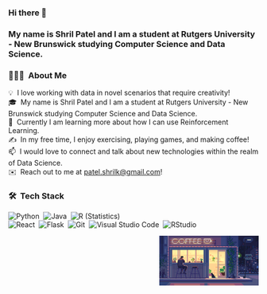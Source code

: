 ### Hi there 👋

### My name is Shril Patel and I am a student at Rutgers University - New Brunswick studying Computer Science and Data Science. 

### 👨🏻‍💻 &nbsp;About Me

💡 &nbsp;I love working with data in novel scenarios that require creativity!\
🎓 &nbsp;My name is Shril Patel and I am a student at Rutgers University - New Brunswick studying Computer Science and Data Science. \
🌱 &nbsp;Currently I am learning more about how I can use Reinforcement Learning.\
✍️ &nbsp;In my free time, I enjoy exercising, playing games, and making coffee!\
📫 &nbsp;I would love to connect and talk about new technologies within the realm of Data Science.\
✉️ &nbsp;Reach out to me at patel.shrilk@gmail.com!



### 🛠 &nbsp;Tech Stack

![Python](https://img.shields.io/badge/-Python-05122A?style=flat&logo=python)&nbsp;
![Java](https://img.shields.io/badge/-Java-05122A?style=flat&logo=Java&logoColor=FFA518)&nbsp;
![R (Statistics)](https://img.shields.io/badge/-R-05122A?style=flat&logo=R&logoColor=276DC3)\
![React](https://img.shields.io/badge/-React-05122A?style=flat&logo=react)&nbsp;
![Flask](https://img.shields.io/badge/-Flask-05122A?style=flat&logo=flask)&nbsp;
![Git](https://img.shields.io/badge/-Git-05122A?style=flat&logo=git)&nbsp;
![Visual Studio Code](https://img.shields.io/badge/-Visual%20Studio%20Code-05122A?style=flat&logo=visual-studio-code&logoColor=007ACC)&nbsp;
![RStudio](https://img.shields.io/badge/-RStudio-05122A?style=flat&logo=rstudio)&nbsp;


  <img alt="Image" src="https://github.com/shril108/shril108/blob/main/night%20cafe.gif" align="right" width = "200" height = "100"/>

<!--
**shril108/shril108** is a ✨ _special_ ✨ repository because its `README.md` (this file) appears on your GitHub profile.

Here are some ideas to get you started:

- 🔭 I’m currently working on ...
- 🌱 I’m currently learning ...
- 👯 I’m looking to collaborate on ...
- 🤔 I’m looking for help with ...
- 💬 Ask me about ...
- 📫 How to reach me: ...
- 😄 Pronouns: ...
- ⚡ Fun fact: ...
-->
